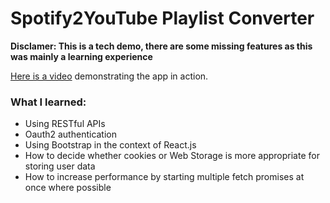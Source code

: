# Spotify2YouTube Playlist Converter

**Disclamer: This is a tech demo, there are some missing features as this was
mainly a learning experience**

[Here is a video](http://localhost:3000) demonstrating the app in action.

### What I learned:
- Using RESTful APIs
- Oauth2 authentication
- Using Bootstrap in the context of React.js
- How to decide whether cookies or Web Storage is more appropriate for storing
	user data
- How to increase performance by starting multiple fetch promises at once where
	possible
